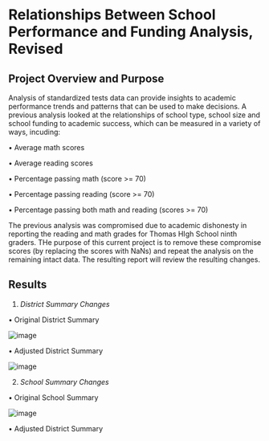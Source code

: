 # Relationships Between School Performance and Funding Analysis, Revised

## Project Overview and Purpose

Analysis of standardized tests data can provide insights to academic performance trends and patterns that can be used to make decisions. A previous analysis looked at the relationships of school type, school size and school funding to academic success, which can be measured in a variety of ways, incuding:

•	Average math scores

•	Average reading scores

•	Percentage passing math (score >= 70)

•	Percentage passing reading (score >= 70)

•	Percentage passing both math and reading (scores >= 70)

The previous analysis was compromised due to academic dishonesty in reporting the reading and math grades for Thomas HIgh School ninth graders.  THe purpose of this current project is to remove these compromise scores (by replacing the scores with NaNs) and repeat the analysis on the remaining intact data.  The resulting report will review the resulting changes.

## Results

1.  _District Summary Changes_

•	Original District Summary

![image](https://user-images.githubusercontent.com/84471904/126049593-de43c468-ecec-45f2-bb1f-a1dbe195414c.png)


•	Adjusted District Summary

![image](https://user-images.githubusercontent.com/84471904/126049634-05191d1c-aefe-4819-8067-c9ca5266cedc.png)



2.  _School Summary Changes_

•  Original School Summary

![image](https://user-images.githubusercontent.com/84471904/126050232-921ac384-b950-4cc6-884b-4d3d139b3ef5.png)


•	Adjusted District Summary

